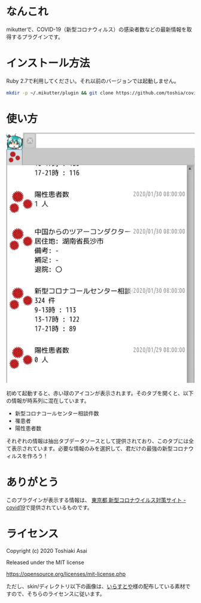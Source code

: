 <a id="org0733c3e"></a>

# なんこれ

mikutterで、COVID-19（新型コロナウィルス）の感染者数などの最新情報を取得するプラグインです。


<a id="orgb56a32d"></a>

# インストール方法

Ruby 2.7で利用してください。それ以前のバージョンでは起動しません。

```sh
mkdir -p ~/.mikutter/plugin && git clone https://github.com/toshia/covid19.git ~/.mikutter/plugin/covid19
```

<a id="orge1ce896"></a>

# 使い方

<img src="https://github.com/toshia/covid19/blob/img/01.png?raw=true" />

初めて起動すると、赤い球のアイコンが表示されます。そのタブを開くと、以下の情報が時系列に混在しています。

-   新型コロナコールセンター相談件数
-   罹患者
-   陽性患者数

それぞれの情報は抽出タブデータソースとして提供されており、このタブには全て表示されています。必要な情報のみを選択して、君だけの最強の新型コロナウィルスを作ろう！


<a id="orgdae5028"></a>

# ありがとう

このプラグインが表示する情報は、 [東京都 新型コロナウイルス対策サイト - covid19](https://stopcovid19.metro.tokyo.lg.jp/)で提供されているものです。


<a id="orgdbd0ab8"></a>

# ライセンス

Copyright (c) 2020 Toshiaki Asai

Released under the MIT license

<https://opensource.org/licenses/mit-license.php>

ただし、skin/ディレクトリ以下の画像は、[いらすとや](https://www.irasutoya.com/)様の配布している素材ですので、そちらのライセンスに従います。

